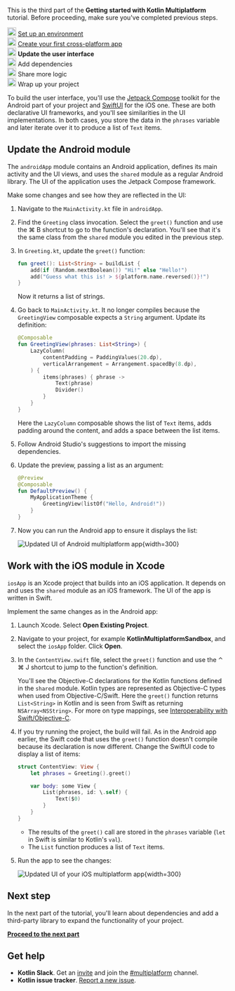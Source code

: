 [//]: # (title: Update the user interface)

<microformat>
    <p>This is the third part of the <strong>Getting started with Kotlin Multiplatform</strong> tutorial. Before proceeding, make sure you've completed previous steps.</p>
    <p><img src="icon-1-done.svg" width="20" alt="First step"/> <a href="multiplatform-setup.md">Set up an environment</a><br/>
       <img src="icon-2-done.svg" width="20" alt="Second step"/> <a href="multiplatform-create-first-app.md">Create your first cross-platform app</a><br/>
       <img src="icon-3.svg" width="20" alt="Third step"/> <strong>Update the user interface</strong><br/>       
       <img src="icon-4-todo.svg" width="20" alt="Fourth step"/> Add dependencies<br/>
       <img src="icon-5-todo.svg" width="20" alt="Fifth step"/> Share more logic<br/>
       <img src="icon-6-todo.svg" width="20" alt="Sixth step"/> Wrap up your project</p>
</microformat>

To build the user interface, you'll use the [Jetpack Compose](https://developer.android.com/jetpack/compose) toolkit
for the Android part of your project and [SwiftUI](https://developer.apple.com/xcode/swiftui/) for the iOS one.
These are both declarative UI frameworks, and you'll see similarities in the UI implementations. In both cases,
you store the data in the `phrases` variable and later iterate over it to produce a list of `Text` items.

## Update the Android module

The `androidApp` module contains an Android application, defines its main activity and the UI views, and uses the
`shared` module as a regular Android library. The UI of the application uses the Jetpack Compose framework.

Make some changes and see how they are reflected in the UI:

1. Navigate to the `MainActivity.kt` file in `androidApp`.
2. Find the `Greeting` class invocation. Select the `greet()` function and use the <shortcut>⌘ B</shortcut> shortcut to go to the function's declaration.
   You'll see that it's the same class from the `shared` module you edited in the previous step.
3. In `Greeting.kt`, update the `greet()` function:

   ```kotlin
   fun greet(): List<String> = buildList {
       add(if (Random.nextBoolean()) "Hi!" else "Hello!")
       add("Guess what this is! > ${platform.name.reversed()}!")
   }
   ```

   Now it returns a list of strings.

4. Go back to `MainActivity.kt`. It no longer compiles because the `GreetingView` composable
   expects a `String` argument. Update its definition:

   ```kotlin
   @Composable
   fun GreetingView(phrases: List<String>) {
       LazyColumn(
           contentPadding = PaddingValues(20.dp),
           verticalArrangement = Arrangement.spacedBy(8.dp),
       ) {
           items(phrases) { phrase ->
               Text(phrase)
               Divider()
           }
       }
   }
   ```

   Here the `LazyColumn` composable shows the list of `Text` items, adds padding around the content, and adds a space between the list items.

5. Follow Android Studio's suggestions to import the missing dependencies.
6. Update the preview, passing a list as an argument:

   ```kotlin
   @Preview
   @Composable
   fun DefaultPreview() {
       MyApplicationTheme {
           GreetingView(listOf("Hello, Android!"))
       }
   }
   ```

7. Now you can run the Android app to ensure it displays the list:

   ![Updated UI of Android multiplatform app](first-multiplatform-project-on-android-2.png){width=300}

## Work with the iOS module in Xcode

`iosApp` is an Xcode project that builds into an iOS application. It depends on and uses the `shared` module as an iOS
framework. The UI of the app is written in Swift.

Implement the same changes as in the Android app:

1. Launch Xcode. Select **Open Existing Project**.
2. Navigate to your project, for example **KotlinMultiplatformSandbox**, and select the `iosApp` folder. Click **Open**.
3. In the `ContentView.swift` file, select the `greet()` function and use the <shortcut>⌃ ⌘ J</shortcut> shortcut to jump to the function's definition.

   You'll see the Objective-C declarations for the Kotlin functions defined in the `shared` module. Kotlin types are
   represented as Objective-C types when used from Objective-C/Swift. Here the `greet()` function
   returns `List<String>` in Kotlin and is seen from Swift as returning `NSArray<NSString>`. For more on type mappings,
   see [Interoperability with Swift/Objective-C](https://kotlinlang.org/docs/native-objc-interop.html).

4. If you try running the project, the build will fail. As in the Android app earlier,
   the Swift code that uses the `greet()` function doesn't compile because its declaration is now different.
   Change the SwiftUI code to display a list of items:

   ```Swift
   struct ContentView: View {
       let phrases = Greeting().greet()
   
       var body: some View {
           List(phrases, id: \.self) {
               Text($0)
           }
       }
   }
   ```

   * The results of the `greet()` call are stored in the `phrases` variable (`let` in Swift is similar to Kotlin's `val`).
   * The `List` function produces a list of `Text` items.

5. Run the app to see the changes:

   ![Updated UI of your iOS multiplatform app](first-multiplatform-project-on-ios-2.png){width=300}

## Next step

In the next part of the tutorial, you'll learn about dependencies and add a third-party library to expand
the functionality of your project.

**[Proceed to the next part](multiplatform-dependencies.md)**

## Get help

* **Kotlin Slack**. Get an [invite](https://surveys.jetbrains.com/s3/kotlin-slack-sign-up) and join
  the [#multiplatform](https://kotlinlang.slack.com/archives/C3PQML5NU) channel.
* **Kotlin issue tracker**. [Report a new issue](https://youtrack.jetbrains.com/newIssue?project=KT).